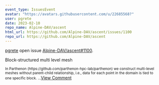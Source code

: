 ```yaml
---
event_type: IssuesEvent
avatar: "https://avatars.githubusercontent.com/u/22685568?"
user: pgrete
date: 2023-02-10
repo_name: Alpine-DAV/ascent
html_url: https://github.com/Alpine-DAV/ascent/issues/1100
repo_url: https://github.com/Alpine-DAV/ascent
---
```


<a href='https://github.com/pgrete' target='_blank'>pgrete</a> open issue <a href='https://github.com/Alpine-DAV/ascent/issues/1100' target='_blank'>Alpine-DAV/ascent#1100</a>.

<p>Block-structured multi level mesh</p><small>In Parthenon (https://github.com/parthenon-hpc-lab/parthenon) we construct multi-level meshes without parent-child relationship, i.e., data for each point in the domain is tied to one specific block....</small><a href='https://github.com/Alpine-DAV/ascent/issues/1100' target='_blank'>View Comment</a>